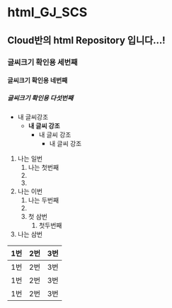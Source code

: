 # html_GJ_SCS
## Cloud반의 html Repository 입니다...!
### 글씨크기 확인용 세번째
#### 글씨크기 확인용 네번째
##### 글씨크기 확인용 다섯번째

* 내 글씨강조  
    *  **내 글씨 강조**
        * 내 글씨 강조
            * 내 글씨 강조

1. 나는 일번
    1. 나는 첫번째
    1.
    1.
2. 나는 이번
    1. 나는 두번째   
    1.
    1. 첫 삼번
        1. 첫두번째
3. 나는 삼번

1번 | 2번 | 3번 |
--- | --- | --- |
1번 | 2번 | 3번 |
1번 | 2번 | 3번 |
1번 | 2번 | 3번 |